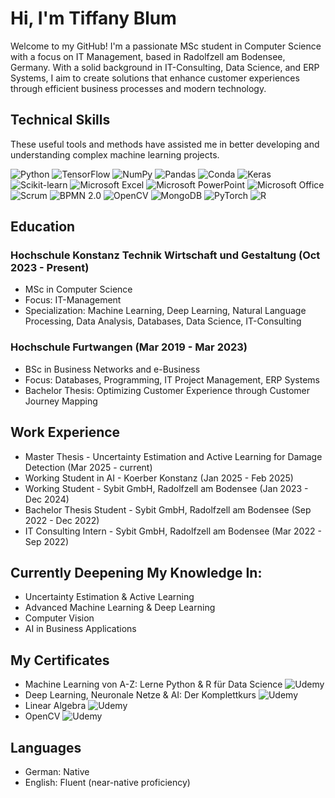 # Hi, I'm Tiffany Blum 

Welcome to my GitHub! I'm a passionate MSc student in Computer Science with a focus on IT Management, based in Radolfzell am Bodensee, Germany. 
With a solid background in IT-Consulting, Data Science, and ERP Systems, I aim to create solutions that enhance customer experiences through efficient business processes and modern technology.

##  Technical Skills

These useful tools and methods have assisted me in better developing and understanding complex machine learning projects.

![Python](https://img.shields.io/badge/-Python-blue?logo=python&logoColor=white&style=flat)
![TensorFlow](https://img.shields.io/badge/-TensorFlow-orange?logo=tensorflow&logoColor=white&style=flat)
![NumPy](https://img.shields.io/badge/-NumPy-013243?logo=numpy&logoColor=white&style=flat)
![Pandas](https://img.shields.io/badge/-Pandas-150458?logo=pandas&logoColor=white&style=flat)
![Conda](https://img.shields.io/badge/-Conda-44A833?logo=anaconda&logoColor=white&style=flat)
![Keras](https://img.shields.io/badge/-Keras-D00000?logo=keras&logoColor=white&style=flat)
![Scikit-learn](https://img.shields.io/badge/-Scikit%20Learn-F7931E?logo=scikitlearn&logoColor=white&style=flat)
![Microsoft Excel](https://img.shields.io/badge/-Microsoft%20Excel-217346?logo=microsoftexcel&logoColor=white&style=flat)
![Microsoft PowerPoint](https://img.shields.io/badge/-Microsoft%20PowerPoint-B7472A?logo=microsoftpowerpoint&logoColor=white&style=flat)
![Microsoft Office](https://img.shields.io/badge/-Microsoft%20Office-D83B01?logo=microsoftoffice&logoColor=white&style=flat)
![Scrum](https://img.shields.io/badge/-Scrum-6DB33F?logo=scrumalliance&logoColor=white&style=flat)
![BPMN 2.0](https://img.shields.io/badge/-BPMN%202.0-0D6EB6?logo=bpmn&logoColor=white&style=flat)
![OpenCV](https://img.shields.io/badge/-OpenCV-green?logo=opencv&logoColor=white&style=flat)
![MongoDB](https://img.shields.io/badge/-MongoDB-47A248?logo=mongodb&logoColor=white&style=flat)
![PyTorch](https://img.shields.io/badge/-PyTorch-EE4C2C?logo=pytorch&logoColor=white&style=flat)
![R](https://img.shields.io/badge/-R-276DC3?logo=r&logoColor=white&style=flat)


## Education
### Hochschule Konstanz Technik Wirtschaft und Gestaltung (Oct 2023 - Present)
- MSc in Computer Science
- Focus: IT-Management
- Specialization: Machine Learning, Deep Learning, Natural Language Processing, Data Analysis, Databases, Data Science, IT-Consulting
  
### Hochschule Furtwangen (Mar 2019 - Mar 2023)
- BSc in Business Networks and e-Business
- Focus: Databases, Programming, IT Project Management, ERP Systems
- Bachelor Thesis: Optimizing Customer Experience through Customer Journey Mapping

## Work Experience
- Master Thesis - Uncertainty Estimation and Active Learning for Damage Detection (Mar 2025 - current)
- Working Student in AI - Koerber Konstanz (Jan 2025 - Feb 2025)
- Working Student - Sybit GmbH, Radolfzell am Bodensee (Jan 2023 - Dec 2024)
- Bachelor Thesis Student - Sybit GmbH, Radolfzell am Bodensee (Sep 2022 - Dec 2022)
- IT Consulting Intern - Sybit GmbH, Radolfzell am Bodensee (Mar 2022 - Sep 2022)

## Currently Deepening My Knowledge In:
- Uncertainty Estimation & Active Learning
- Advanced Machine Learning & Deep Learning
- Computer Vision
- AI in Business Applications

## My Certificates 

- Machine Learning von A-Z: Lerne Python & R für Data Science ![Udemy](https://img.shields.io/badge/-Udemy-A435F0?logo=udemy&logoColor=white&style=flat)
- Deep Learning, Neuronale Netze & AI: Der Komplettkurs ![Udemy](https://img.shields.io/badge/-Udemy-A435F0?logo=udemy&logoColor=white&style=flat)
- Linear Algebra ![Udemy](https://img.shields.io/badge/-Udemy-A435F0?logo=udemy&logoColor=white&style=flat)
- OpenCV ![Udemy](https://img.shields.io/badge/-Udemy-A435F0?logo=udemy&logoColor=white&style=flat)
  
## Languages
- German: Native
- English: Fluent (near-native proficiency)

<!---
tiffanykarolineblum/tiffanykarolineblum is a ✨ special ✨ repository because its `README.md` (this file) appears on your GitHub profile.
You can click the Preview link to take a look at your changes.
--->
